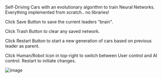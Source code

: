 Self-Driving Cars with an evolutionary algorithm to train Neural Networks.
Everything implemented from scratch.. no libraries!

Click Save Button to save the current leaders "brain".

Click Trash Button to clear any saved network.

Click Restart Button to start a new generation of cars based on previous leader as parent.

Click Human/Robot Icon in top-right to switch between User control and AI control. Restart to initiate changes.

![image](https://github.com/user-attachments/assets/4fd457bd-5444-46a4-83cc-20b42857b314)
